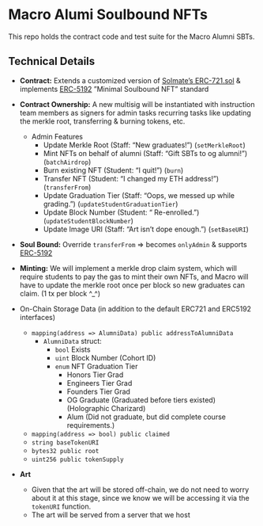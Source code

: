 # Macro Alumi Soulbound NFTs

This repo holds the contract code and test suite for the Macro Alumni SBTs.

## Technical Details

- **Contract:** Extends a customized version of [Solmate’s ERC-721.sol](https://github.com/transmissions11/solmate/blob/main/src/tokens/ERC721.sol) & implements [ERC-5192](https://eips.ethereum.org/EIPS/eip-5192) ”Minimal Soulbound NFT” standard

- **Contract Ownership:** A new multisig will be instantiated with instruction team members as signers for admin tasks recurring tasks like updating the merkle root, transferring & burning tokens, etc.

  - Admin Features
    - Update Merkle Root (Staff: “New graduates!”) (`setMerkleRoot`)
    - Mint NFTs on behalf of alumni (Staff: “Gift SBTs to og alumni!”) (`batchAirdrop`)
    - Burn existing NFT (Student: “I quit!”) (`burn`)
    - Transfer NFT (Student: “I changed my ETH address!”) (`transferFrom`)
    - Update Graduation Tier (Staff: “Oops, we messed up while grading.”) (`updateStudentGraduationTier`)
    - Update Block Number (Student: “ Re-enrolled.”) (`updateStudentBlockNumber`)
    - Update Image URI (Staff: “Art isn’t dope enough.”) (`setBaseURI`)

- **Soul Bound:** Override `transferFrom` ⇒ becomes `onlyAdmin` & supports [ERC-5192](https://eips.ethereum.org/EIPS/eip-5192)

- **Minting:** We will implement a merkle drop claim system, which will require students to pay the gas to mint their own NFTs, and Macro will have to update the merkle root once per block so new graduates can claim. (1 tx per block ^\_^)
- On-Chain Storage Data (in addition to the default ERC721 and ERC5192 interfaces)
  - `mapping(address => AlumniData) public addressToAlumniData`
    - `AlumniData` struct:
      - `bool` Exists
      - `uint` Block Number (Cohort ID)
      - `enum` NFT Graduation Tier
        - Honors Tier Grad
        - Engineers Tier Grad
        - Founders Tier Grad
        - OG Graduate (Graduated before tiers existed) (Holographic Charizard)
        - Alum (Did not graduate, but did complete course requirements.)
  - `mapping(address => bool) public claimed`
  - `string baseTokenURI`
  - `bytes32 public root`
  - `uint256 public tokenSupply`
- **Art**
  - Given that the art will be stored off-chain, we do not need to worry about it at this stage, since we know we will be accessing it via the `tokenURI` function.
  - The art will be served from a server that we host


